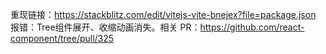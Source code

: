 重现链接：https://stackblitz.com/edit/vitejs-vite-bnejex?file=package.json 报错：Tree组件展开、收缩动画消失。相关 PR：https://github.com/react-component/tree/pull/325
